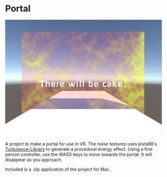 # Portal
![png](example.png)

A project to make a portal for use in VR. The noise textures uses jesta88's [Turbulence-Library](https://github.com/jesta88/Turbulence-Library) to generate a procedural energy effect. Using a first person controller, use the WASD keys to move towards the portal. It will disappear as you approach.

Included is a .zip application of the project for Mac.
